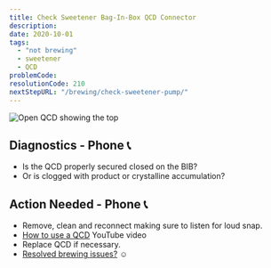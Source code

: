 ```yaml
---
title: Check Sweetener Bag-In-Box QCD Connector
description:
date: 2020-10-01
tags:
  - "not brewing"
  - sweetener
  - QCD
problemCode:
resolutionCode: 210
nextStepURL: "/brewing/check-sweetener-pump/"
---
```

![Open QCD showing the top](/images/part-qcd-open-top.jpg)


## Diagnostics - Phone 📞

- Is the QCD properly secured closed on the BIB?
- Or is clogged with product or crystalline accumulation?

## Action Needed - Phone 📞

- Remove, clean and reconnect making sure to listen for loud snap.
- [How to use a QCD](https://www.youtube.com/watch?v=Dnz50YzI59c) YouTube video
- Replace QCD if necessary.
- [Resolved brewing issues?](/smartbrew/kb/resolutions#210) ☺️